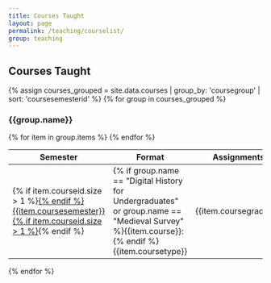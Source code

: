 ```yaml
---
title: Courses Taught
layout: page
permalink: /teaching/courselist/
group: teaching
---
```


## Courses Taught

{% assign courses_grouped = site.data.courses | group_by: 'coursegroup' | sort: 'coursesemesterid' %}
{% for group in courses_grouped %}

### {{group.name}}

<table class="stack">
  <thead>
    <tr>
      <th>Semester</th>
      <th>Format</th>
      <th>Assignments</th>
    </tr>
  </thead>
  <tbody>
{% for item in group.items %}
    <tr>
      <td data-label="Semester">{% if item.courseid.size > 1 %}<a href="/courses/{{item.courseid}}">{% endif %}{{item.coursesemester}}{% if item.courseid.size > 1 %}</a>{% endif %}</td>
      <td data-label="Format">{% if group.name == "Digital History for Undergraduates" or  group.name == "Medieval Survey" %}{{item.course}}: {% endif %}{{item.coursetype}}</td>
      <td data-label="Short Desc">{{item.coursegrading}}</td>
    </tr>
{% endfor %}
  </tbody>
</table>
{% endfor %}

